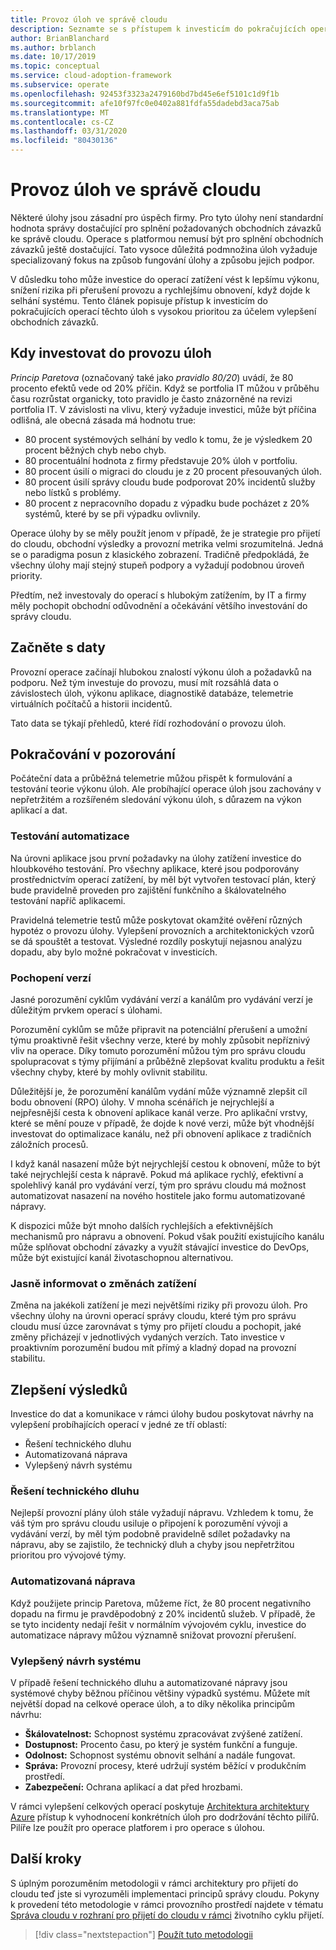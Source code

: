 ```yaml
---
title: Provoz úloh ve správě cloudu
description: Seznamte se s přístupem k investicím do pokračujících operací těchto úloh s vysokou prioritou, abyste vylepšili lepší obchodní závazky.
author: BrianBlanchard
ms.author: brblanch
ms.date: 10/17/2019
ms.topic: conceptual
ms.service: cloud-adoption-framework
ms.subservice: operate
ms.openlocfilehash: 92453f3323a2479160bd7bd45e6ef5101c1d9f1b
ms.sourcegitcommit: afe10f97fc0e0402a881fdfa55dadebd3aca75ab
ms.translationtype: MT
ms.contentlocale: cs-CZ
ms.lasthandoff: 03/31/2020
ms.locfileid: "80430136"
---
```

# <a name="workload-operations-in-cloud-management"></a>Provoz úloh ve správě cloudu

Některé úlohy jsou zásadní pro úspěch firmy. Pro tyto úlohy není standardní hodnota správy dostačující pro splnění požadovaných obchodních závazků ke správě cloudu. Operace s platformou nemusí být pro splnění obchodních závazků ještě dostačující. Tato vysoce důležitá podmnožina úloh vyžaduje specializovaný fokus na způsob fungování úlohy a způsobu jejich podpor.

V důsledku toho může investice do operací zatížení vést k lepšímu výkonu, snížení rizika při přerušení provozu a rychlejšímu obnovení, když dojde k selhání systému. Tento článek popisuje přístup k investicím do pokračujících operací těchto úloh s vysokou prioritou za účelem vylepšení obchodních závazků.

## <a name="when-to-invest-in-workload-operations"></a>Kdy investovat do provozu úloh

_Princip Paretova_ (označovaný také jako _pravidlo 80/20_) uvádí, že 80 procento efektů vede od 20% příčin. Když se portfolia IT můžou v průběhu času rozrůstat organicky, toto pravidlo je často znázorněné na revizi portfolia IT. V závislosti na vlivu, který vyžaduje investici, může být příčina odlišná, ale obecná zásada má hodnotu true:

- 80 procent systémových selhání by vedlo k tomu, že je výsledkem 20 procent běžných chyb nebo chyb.
- 80 procentuální hodnota z firmy představuje 20% úloh v portfoliu.
- 80 procent úsilí o migraci do cloudu je z 20 procent přesouvaných úloh.
- 80 procent úsilí správy cloudu bude podporovat 20% incidentů služby nebo lístků s problémy.
- 80 procent z nepracovního dopadu z výpadku bude pocházet z 20% systémů, které by se při výpadku ovlivnily.

Operace úlohy by se měly použít jenom v případě, že je strategie pro přijetí do cloudu, obchodní výsledky a provozní metrika velmi srozumitelná. Jedná se o paradigma posun z klasického zobrazení. Tradičně předpokládá, že všechny úlohy mají stejný stupeň podpory a vyžadují podobnou úroveň priority.

Předtím, než investovaly do operací s hlubokým zatížením, by IT a firmy měly pochopit obchodní odůvodnění a očekávání většího investování do správy cloudu.

## <a name="start-with-the-data"></a>Začněte s daty

Provozní operace začínají hlubokou znalostí výkonu úloh a požadavků na podporu. Než tým investuje do provozu, musí mít rozsáhlá data o závislostech úloh, výkonu aplikace, diagnostikě databáze, telemetrie virtuálních počítačů a historii incidentů.

Tato data se týkají přehledů, které řídí rozhodování o provozu úloh.

## <a name="continued-observation"></a>Pokračování v pozorování

Počáteční data a průběžná telemetrie můžou přispět k formulování a testování teorie výkonu úloh. Ale probíhající operace úloh jsou zachovány v nepřetržitém a rozšířeném sledování výkonu úloh, s důrazem na výkon aplikací a dat.

### <a name="test-the-automation"></a>Testování automatizace

Na úrovni aplikace jsou první požadavky na úlohy zatížení investice do hloubkového testování. Pro všechny aplikace, které jsou podporovány prostřednictvím operací zatížení, by měl být vytvořen testovací plán, který bude pravidelně proveden pro zajištění funkčního a škálovatelného testování napříč aplikacemi.

Pravidelná telemetrie testů může poskytovat okamžité ověření různých hypotéz o provozu úlohy. Vylepšení provozních a architektonických vzorů se dá spouštět a testovat. Výsledné rozdíly poskytují nejasnou analýzu dopadu, aby bylo možné pokračovat v investicích.

### <a name="understand-releases"></a>Pochopení verzí

Jasné porozumění cyklům vydávání verzí a kanálům pro vydávání verzí je důležitým prvkem operací s úlohami.

Porozumění cyklům se může připravit na potenciální přerušení a umožní týmu proaktivně řešit všechny verze, které by mohly způsobit nepříznivý vliv na operace. Díky tomuto porozumění můžou tým pro správu cloudu spolupracovat s týmy přijímání a průběžně zlepšovat kvalitu produktu a řešit všechny chyby, které by mohly ovlivnit stabilitu.

Důležitější je, že porozumění kanálům vydání může významně zlepšit cíl bodu obnovení (RPO) úlohy. V mnoha scénářích je nejrychlejší a nejpřesnější cesta k obnovení aplikace kanál verze. Pro aplikační vrstvy, které se mění pouze v případě, že dojde k nové verzi, může být vhodnější investovat do optimalizace kanálu, než při obnovení aplikace z tradičních záložních procesů.

I když kanál nasazení může být nejrychlejší cestou k obnovení, může to být také nejrychlejší cesta k nápravě. Pokud má aplikace rychlý, efektivní a spolehlivý kanál pro vydávání verzí, tým pro správu cloudu má možnost automatizovat nasazení na nového hostitele jako formu automatizované nápravy.

K dispozici může být mnoho dalších rychlejších a efektivnějších mechanismů pro nápravu a obnovení. Pokud však použití existujícího kanálu může splňovat obchodní závazky a využít stávající investice do DevOps, může být existující kanál životaschopnou alternativou.

### <a name="clearly-communicate-changes-to-the-workload"></a>Jasně informovat o změnách zatížení

Změna na jakékoli zatížení je mezi největšími riziky při provozu úloh. Pro všechny úlohy na úrovni operací správy cloudu, které tým pro správu cloudu musí úzce zarovnávat s týmy pro přijetí cloudu a pochopit, jaké změny přicházejí v jednotlivých vydaných verzích. Tato investice v proaktivním porozumění budou mít přímý a kladný dopad na provozní stabilitu.

## <a name="improve-outcomes"></a>Zlepšení výsledků

Investice do dat a komunikace v rámci úlohy budou poskytovat návrhy na vylepšení probíhajících operací v jedné ze tří oblastí:

- Řešení technického dluhu
- Automatizovaná náprava
- Vylepšený návrh systému

### <a name="technical-debt-resolution"></a>Řešení technického dluhu

Nejlepší provozní plány úloh stále vyžadují nápravu. Vzhledem k tomu, že váš tým pro správu cloudu usiluje o připojení k porozumění vývoji a vydávání verzí, by měl tým podobně pravidelně sdílet požadavky na nápravu, aby se zajistilo, že technický dluh a chyby jsou nepřetržitou prioritou pro vývojové týmy.

### <a name="automated-remediation"></a>Automatizovaná náprava

Když použijete princip Paretova, můžeme říct, že 80 procent negativního dopadu na firmu je pravděpodobný z 20% incidentů služeb. V případě, že se tyto incidenty nedají řešit v normálním vývojovém cyklu, investice do automatizace nápravy můžou významně snižovat provozní přerušení.

### <a name="improved-system-design"></a>Vylepšený návrh systému

V případě řešení technického dluhu a automatizované nápravy jsou systémové chyby běžnou příčinou většiny výpadků systému. Můžete mít největší dopad na celkové operace úloh, a to díky několika principům návrhu:

- **Škálovatelnost:** Schopnost systému zpracovávat zvýšené zatížení.
- **Dostupnost:** Procento času, po který je systém funkční a funguje.
- **Odolnost:** Schopnost systému obnovit selhání a nadále fungovat.
- **Správa:** Provozní procesy, které udržují systém běžící v produkčním prostředí.
- **Zabezpečení:** Ochrana aplikací a dat před hrozbami.

V rámci vylepšení celkových operací poskytuje [Architektura architektury Azure](https://docs.microsoft.com/azure/architecture/guide/pillars) přístup k vyhodnocení konkrétních úloh pro dodržování těchto pilířů. Pilíře lze použít pro operace platforem i pro operace s úlohou.

## <a name="next-steps"></a>Další kroky

S úplným porozuměním metodologii v rámci architektury pro přijetí do cloudu teď jste si vyrozuměli implementaci principů správy cloudu. Pokyny k provedení této metodologie v rámci provozního prostředí najdete v tématu [Správa cloudu v rozhraní pro přijetí do cloudu v rámci](../index.md) životního cyklu přijetí.

> [!div class="nextstepaction"]
> [Použít tuto metodologii](../index.md)
